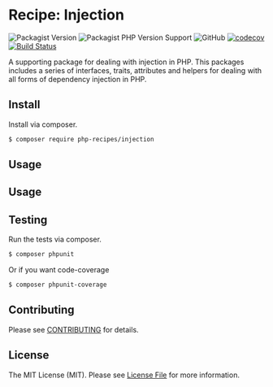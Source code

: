 # Recipe: Injection

![Packagist Version](https://img.shields.io/packagist/v/php-recipes/injection)
![Packagist PHP Version Support](https://img.shields.io/packagist/php-v/php-recipes/injection)
![GitHub](https://img.shields.io/github/license/php-recipes/injection)
[![codecov](https://codecov.io/gh/php-recipes/injection/branch/main/graph/badge.svg?token=FHJ41NQMTA)](https://codecov.io/gh/php-recipes/injection)
[![Build Status](https://travis-ci.com/php-recipes/injection.svg?branch=main)](https://travis-ci.com/php-recipes/injection)

A supporting package for dealing with injection in PHP. This packages includes a series of interfaces, traits,
attributes and helpers for dealing with all forms of dependency injection in PHP.

## Install

Install via composer.

```bash
$ composer require php-recipes/injection
```

## Usage

## Usage

## Testing

Run the tests via composer.

```bash
$ composer phpunit
```

Or if you want code-coverage

```bash
$ composer phpunit-coverage
```

## Contributing

Please see [CONTRIBUTING](CONTRIBUTING.md) for details.

## License

The MIT License (MIT). Please see [License File](https://github.com/php-recipes/injection/blob/master/LICENSE.md) for
more information.